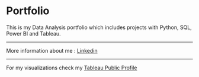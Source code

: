 <h1> Portfolio </h1>

<p> This is my Data Analysis portfolio which includes projects with Python, SQL, Power BI and Tableau. </p>
<hr>
More information about me : <a href = "www.linkedin.com/in/angelos-mertsemekis"> Linkedin </a>
<hr>
For my visualizations check my <a href = "visualization"> Tableau Public Profile </a>

